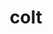 ---
category: 4-letters
denotation: null
name: colt
reference_link: https://www.etymonline.com/word/colt
root_language: null
root_name: null
title: colt
type: free
word_sums:
- respelling: colt
  sum: 'Colt + '
---